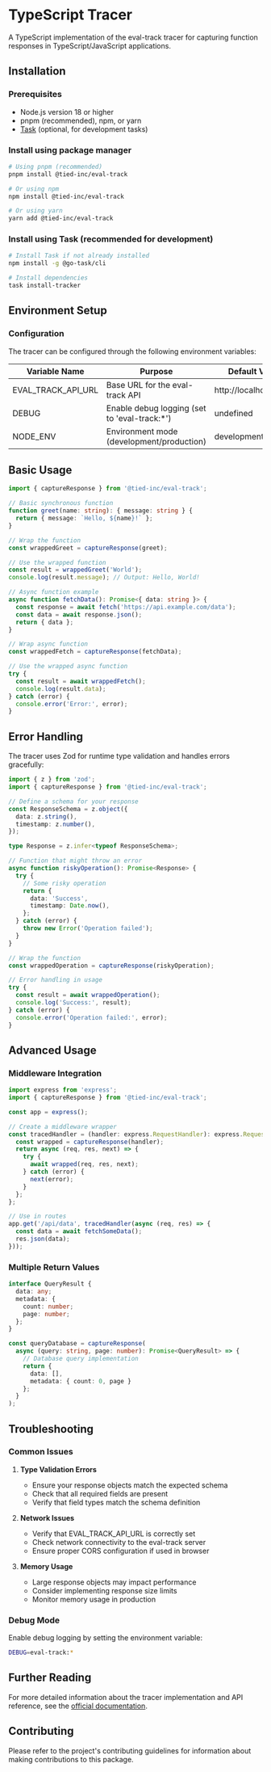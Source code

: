 # TypeScript Tracer

A TypeScript implementation of the eval-track tracer for capturing function responses in TypeScript/JavaScript applications.

## Installation

### Prerequisites
- Node.js version 18 or higher
- pnpm (recommended), npm, or yarn
- [Task](https://taskfile.dev/) (optional, for development tasks)

### Install using package manager
```bash
# Using pnpm (recommended)
pnpm install @tied-inc/eval-track

# Or using npm
npm install @tied-inc/eval-track

# Or using yarn
yarn add @tied-inc/eval-track
```

### Install using Task (recommended for development)
```bash
# Install Task if not already installed
npm install -g @go-task/cli

# Install dependencies
task install-tracker
```

## Environment Setup

### Configuration

The tracer can be configured through the following environment variables:

| Variable Name      | Purpose                                          | Default Value            |
|-------------------|--------------------------------------------------|-------------------------|
| EVAL_TRACK_API_URL| Base URL for the eval-track API                  | http://localhost:8000   |
| DEBUG             | Enable debug logging (set to 'eval-track:*')     | undefined               |
| NODE_ENV          | Environment mode (development/production)         | development             |

## Basic Usage

```typescript
import { captureResponse } from '@tied-inc/eval-track';

// Basic synchronous function
function greet(name: string): { message: string } {
  return { message: `Hello, ${name}!` };
}

// Wrap the function
const wrappedGreet = captureResponse(greet);

// Use the wrapped function
const result = wrappedGreet('World');
console.log(result.message); // Output: Hello, World!

// Async function example
async function fetchData(): Promise<{ data: string }> {
  const response = await fetch('https://api.example.com/data');
  const data = await response.json();
  return { data };
}

// Wrap async function
const wrappedFetch = captureResponse(fetchData);

// Use the wrapped async function
try {
  const result = await wrappedFetch();
  console.log(result.data);
} catch (error) {
  console.error('Error:', error);
}
```

## Error Handling

The tracer uses Zod for runtime type validation and handles errors gracefully:

```typescript
import { z } from 'zod';
import { captureResponse } from '@tied-inc/eval-track';

// Define a schema for your response
const ResponseSchema = z.object({
  data: z.string(),
  timestamp: z.number(),
});

type Response = z.infer<typeof ResponseSchema>;

// Function that might throw an error
async function riskyOperation(): Promise<Response> {
  try {
    // Some risky operation
    return {
      data: 'Success',
      timestamp: Date.now(),
    };
  } catch (error) {
    throw new Error('Operation failed');
  }
}

// Wrap the function
const wrappedOperation = captureResponse(riskyOperation);

// Error handling in usage
try {
  const result = await wrappedOperation();
  console.log('Success:', result);
} catch (error) {
  console.error('Operation failed:', error);
}
```

## Advanced Usage

### Middleware Integration

```typescript
import express from 'express';
import { captureResponse } from '@tied-inc/eval-track';

const app = express();

// Create a middleware wrapper
const tracedHandler = (handler: express.RequestHandler): express.RequestHandler => {
  const wrapped = captureResponse(handler);
  return async (req, res, next) => {
    try {
      await wrapped(req, res, next);
    } catch (error) {
      next(error);
    }
  };
};

// Use in routes
app.get('/api/data', tracedHandler(async (req, res) => {
  const data = await fetchSomeData();
  res.json(data);
}));
```

### Multiple Return Values

```typescript
interface QueryResult {
  data: any;
  metadata: {
    count: number;
    page: number;
  };
}

const queryDatabase = captureResponse(
  async (query: string, page: number): Promise<QueryResult> => {
    // Database query implementation
    return {
      data: [],
      metadata: { count: 0, page }
    };
  }
);
```

## Troubleshooting

### Common Issues

1. **Type Validation Errors**
   - Ensure your response objects match the expected schema
   - Check that all required fields are present
   - Verify that field types match the schema definition

2. **Network Issues**
   - Verify that EVAL_TRACK_API_URL is correctly set
   - Check network connectivity to the eval-track server
   - Ensure proper CORS configuration if used in browser

3. **Memory Usage**
   - Large response objects may impact performance
   - Consider implementing response size limits
   - Monitor memory usage in production

### Debug Mode

Enable debug logging by setting the environment variable:
```bash
DEBUG=eval-track:*
```

## Further Reading

For more detailed information about the tracer implementation and API reference, see the [official documentation](/docs/tracer.md).

## Contributing

Please refer to the project's contributing guidelines for information about making contributions to this package.

